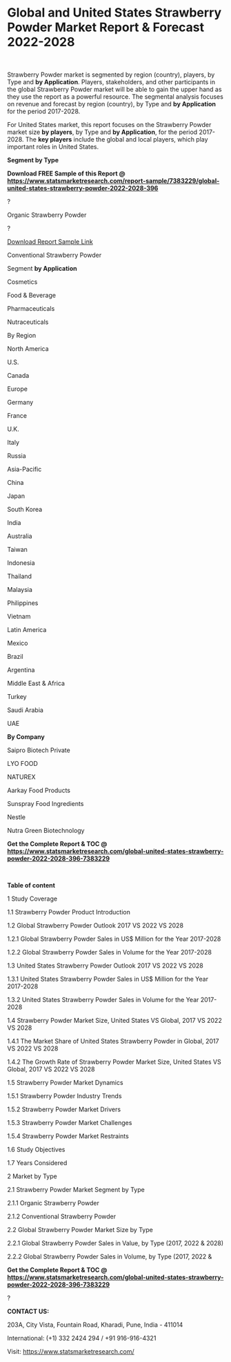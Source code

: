 <h1>Global and United States Strawberry Powder Market Report & Forecast 2022-2028</h1><br/><p>Strawberry Powder market is segmented by region (country), players, by Type and <strong>by Application</strong>. Players, stakeholders, and other participants in the global Strawberry Powder market will be able to gain the upper hand as they use the report as a powerful resource. The segmental analysis focuses on revenue and forecast by region (country), by Type and <strong>by Application</strong> for the period 2017-2028.</p>
 
 
 
 <p>For United States market, this report focuses on the Strawberry Powder market size <strong>by players</strong>, by Type and <strong>by Application</strong>, for the period 2017-2028. The <strong>key players</strong> include the global and local players, which play important roles in United States.</p>
 
 
 
 <p><strong>Segment by Type</strong></p>
 
 
 
 <div><b>Download FREE Sample of this Report @ <a href="https://www.statsmarketresearch.com/download-free-sample/7383229/global-united-states-strawberry-powder-2022-2028-396">https://www.statsmarketresearch.com/report-sample/7383229/global-united-states-strawberry-powder-2022-2028-396</a></b></div>
 
 
 
 <p>? </p>
 
 
 
 <p>Organic Strawberry Powder</p>
 
 
 
 <p>? </p>
 
 
 
 <p><a href="https://www.statsmarketresearch.com/download-free-sample/7383229/global-united-states-strawberry-powder-2022-2028-396">Download Report Sample Link</a></p>
 
 
 
 <p>Conventional Strawberry Powder</p>
 
 
 
 <p>Segment <strong>by Application</strong></p>
 
 
 
 <p>Cosmetics</p>
 
 
 
 <p>Food & Beverage</p>
 
 
 
 <p>Pharmaceuticals</p>
 
 
 
 <p>Nutraceuticals</p>
 
 
 
 <p>By Region</p>
 
 
 
 <p>North America</p>
 
 
 
 <p>U.S.</p>
 
 
 
 <p>Canada</p>
 
 
 
 <p>Europe</p>
 
 
 
 <p>Germany</p>
 
 
 
 <p>France</p>
 
 
 
 <p>U.K.</p>
 
 
 
 <p>Italy</p>
 
 
 
 <p>Russia</p>
 
 
 
 <p>Asia-Pacific</p>
 
 
 
 <p>China</p>
 
 
 
 <p>Japan</p>
 
 
 
 <p>South Korea</p>
 
 
 
 <p>India</p>
 
 
 
 <p>Australia</p>
 
 
 
 <p>Taiwan</p>
 
 
 
 <p>Indonesia</p>
 
 
 
 <p>Thailand</p>
 
 
 
 <p>Malaysia</p>
 
 
 
 <p>Philippines</p>
 
 
 
 <p>Vietnam</p>
 
 
 
 <p>Latin America</p>
 
 
 
 <p>Mexico</p>
 
 
 
 <p>Brazil</p>
 
 
 
 <p>Argentina</p>
 
 
 
 <p>Middle East & Africa</p>
 
 
 
 <p>Turkey</p>
 
 
 
 <p>Saudi Arabia</p>
 
 
 
 <p>UAE</p>
 
 
 
 <p><strong>By Company</strong></p>
 
 
 
 <p>Saipro Biotech Private</p>
 
 
 
 <p>LYO FOOD</p>
 
 
 
 <p>NATUREX</p>
 
 
 
 <p>Aarkay Food Products</p>
 
 
 
 <p>Sunspray Food Ingredients</p>
 
 
 
 <p>Nestle</p>
 
 
 
 <p>Nutra Green Biotechnology</p>
 
 
 
 <div><b>Get the Complete Report & TOC @ <a href="https://www.statsmarketresearch.com/global-united-states-strawberry-powder-2022-2028-396-7383229">https://www.statsmarketresearch.com/global-united-states-strawberry-powder-2022-2028-396-7383229</a></b></div>
 
 
 
 <p><br />
 
 <b>Table of content</b></p>
 
 
 
 <p>1 Study Coverage<br />
 
 1.1 Strawberry Powder Product Introduction<br />
 
 1.2 Global Strawberry Powder Outlook 2017 VS 2022 VS 2028<br />
 
 1.2.1 Global Strawberry Powder Sales in US$ Million for the Year 2017-2028<br />
 
 1.2.2 Global Strawberry Powder Sales in Volume for the Year 2017-2028<br />
 
 1.3 United States Strawberry Powder Outlook 2017 VS 2022 VS 2028<br />
 
 1.3.1 United States Strawberry Powder Sales in US$ Million for the Year 2017-2028<br />
 
 1.3.2 United States Strawberry Powder Sales in Volume for the Year 2017-2028<br />
 
 1.4 Strawberry Powder Market Size, United States VS Global, 2017 VS 2022 VS 2028<br />
 
 1.4.1 The Market Share of United States Strawberry Powder in Global, 2017 VS 2022 VS 2028<br />
 
 1.4.2 The Growth Rate of Strawberry Powder Market Size, United States VS Global, 2017 VS 2022 VS 2028<br />
 
 1.5 Strawberry Powder Market Dynamics<br />
 
 1.5.1 Strawberry Powder Industry Trends<br />
 
 1.5.2 Strawberry Powder Market Drivers<br />
 
 1.5.3 Strawberry Powder Market Challenges<br />
 
 1.5.4 Strawberry Powder Market Restraints<br />
 
 1.6 Study Objectives<br />
 
 1.7 Years Considered<br />
 
 2 Market by Type<br />
 
 2.1 Strawberry Powder Market Segment by Type<br />
 
 2.1.1 Organic Strawberry Powder<br />
 
 2.1.2 Conventional Strawberry Powder<br />
 
 2.2 Global Strawberry Powder Market Size by Type<br />
 
 2.2.1 Global Strawberry Powder Sales in Value, by Type (2017, 2022 & 2028)<br />
 
 2.2.2 Global Strawberry Powder Sales in Volume, by Type (2017, 2022 &</p>
 
 
 
 <div><b>Get the Complete Report & TOC @ <a href="https://www.statsmarketresearch.com/global-united-states-strawberry-powder-2022-2028-396-7383229">https://www.statsmarketresearch.com/global-united-states-strawberry-powder-2022-2028-396-7383229</a></b></div>
 
 
 
 <p>? </p>
 
 
 
 <p><b>CONTACT US:</b><br />
 
 203A, City Vista, Fountain Road, Kharadi, Pune, India - 411014<br />
 
 International: (+1) 332 2424 294 / +91 916-916-4321<br />
 
 Visit: <a href="https://www.statsmarketresearch.com/">https://www.statsmarketresearch.com/</a></p>